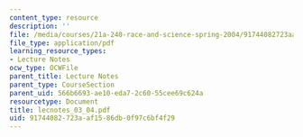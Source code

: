 ```yaml
---
content_type: resource
description: ''
file: /media/courses/21a-240-race-and-science-spring-2004/91744082723aaf1586db0f97c6bf4f29_lecnotes_03_04.pdf
file_type: application/pdf
learning_resource_types:
- Lecture Notes
ocw_type: OCWFile
parent_title: Lecture Notes
parent_type: CourseSection
parent_uid: 566b6693-ae10-eda7-2c60-55cee69c624a
resourcetype: Document
title: lecnotes_03_04.pdf
uid: 91744082-723a-af15-86db-0f97c6bf4f29
---
```

